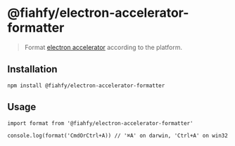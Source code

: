# @fiahfy/electron-accelerator-formatter

> Format [electron accelerator](https://electronjs.org/docs/api/accelerator) according to the platform.

## Installation
```
npm install @fiahfy/electron-accelerator-formatter
```

## Usage
```
import format from '@fiahfy/electron-accelerator-formatter'

console.log(format('CmdOrCtrl+A)) // '⌘A' on darwin, 'Ctrl+A' on win32
```
